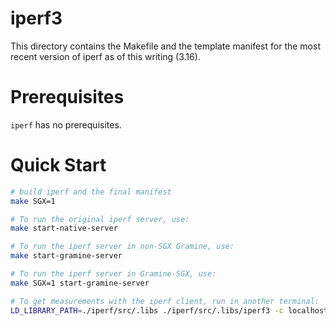 # iperf3

This directory contains the Makefile and the template manifest for the most
recent version of iperf as of this writing (3.16).

# Prerequisites

`iperf` has no prerequisites.

# Quick Start

```sh
# build iperf and the final manifest
make SGX=1

# To run the original iperf server, use:
make start-native-server 

# To run the iperf server in non-SGX Gramine, use:
make start-gramine-server

# To run the iperf server in Gramine-SGX, use:
make SGX=1 start-gramine-server 

# To get measurements with the iperf client, run in another terminal:
LD_LIBRARY_PATH=./iperf/src/.libs ./iperf/src/.libs/iperf3 -c localhost -p 5201
```